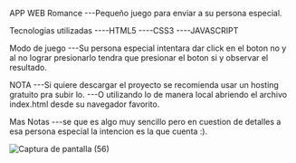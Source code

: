 
APP WEB Romance
---Pequeño juego para enviar a su persona especial.

Tecnologias utilizadas
----HTML5 ----CSS3 ----JAVASCRIPT

Modo de juego
---Su persona especial intentara dar click en el boton no y al no lograr presionarlo tendra que presionar el boton si y observar el resultado.

NOTA
---Si quiere descargar el proyecto se recomienda usar un hosting gratuito pra subir lo. ---O utilizando lo de manera local abriendo el archivo index.html desde su navegador favorito.

Mas Notas
---se que es algo muy sencillo pero en cuestion de detalles a esa persona especial la intencion es la que cuenta :).

![Captura de pantalla (56)](https://user-images.githubusercontent.com/99376135/206878163-d25194ad-e96a-4e7b-8954-0e746eedd3ba.png)
